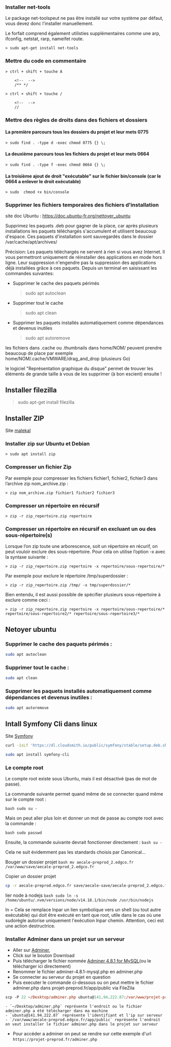 

### Installer net-tools

Le package net-toolspeut ne pas être installé sur votre système par défaut, vous devez donc l'installer manuellement.

Le forfait comprend également utilisties supplémentaires comme une arp, ifconfig, netstat, rarp, nameifet route.

    > sudo apt-get install net-tools

### Mettre du code en commentaire

    > ctrl + shift + touche A

        <!--  -->
        /** */

    > ctrl + shift + touche /

        <!--  -->
        //
    
### Mettre des règles de droits dans des fichiers et dossiers

#### La première parcours tous les dossiers du projet et leur mets 0775 

    > sudo find . -type d -exec chmod 0775 {} \;

#### La deuxième parcours tous les fichiers du projet et leur mets 0664

    > sudo find . -type f -exec chmod 0664 {} \;

#### La troisième ajout de droit "exécutable" sur le fichier bin/console (car le 0664 a enlever le droit exécutable)
    
    > sudo  chmod +x bin/console

### Supprimer les fichiers temporaires des fichiers d'installation

site doc Ubuntu : https://doc.ubuntu-fr.org/nettoyer_ubuntu

Supprimez les paquets .deb pour gagner de la place, car après plusieurs installations les paquets téléchargés s'accumulent et utilisent beaucoup d'espace. Ces paquets d'installation sont sauvegardés dans le dossier /var/cache/apt/archives/

Précision: Les paquets téléchargés ne servent à rien si vous avez Internet. Il vous permettront uniquement de réinstaller des applications en mode hors ligne. Leur suppression n'engendre pas la suppression des applications déjà installées grâce à ces paquets.
Depuis un terminal en saisissant les commandes suivantes:

- Supprimer le cache des paquets périmés

    > sudo apt autoclean

- Supprimer tout le cache 

    > sudo apt clean

- Supprimer les paquets installés automatiquement comme dépendances et devenus inutiles

    > sudo apt autoremove

les fichiers dans .cache ou .thumbnails dans home/NOM/ peuvent prendre beaucoup de place
par exemple home/NOM/.cache/VMWARE/drag_and_drop (plusieurs Go)

le logiciel "Représentation graphique du disque" permet de trouver les éléments de grande taille
à vous de les supprimer (à bon escient) ensuite !




## Installer filezilla

> sudo apt-get install filezilla

## Installer ZIP

Site [malekal](https://www.malekal.com/utiliser-la-commande-zip-pour-compresser-des-fichiers-sur-linux/)

### Installer zip sur Ubuntu et Debian

    > sudo apt install zip

### Compresser un fichier Zip

Par exemple pour compresser les fichiers fichier1, fichier2, fichier3 dans l’archive zip nom_archive.zip :

    > zip nom_archive.zip fichier1 fichier2 fichier3

### Compresser un répertoire en récursif

    > zip -r zip_repertoire.zip repertoire

### Compresser un répertoire en récursif en excluant un ou des sous-répertoire(s)

Lorsque l’on zip toute une arborescence, soit un répertoire en récurif, on peut vouloir exclure des sous-répertoire.
Pour cela on utilise l’option -x avec la syntaxe suivante :

    > zip -r zip_repertoire.zip repertoire -x repertoire/sous-repertoire/*

Par exemple pour exclure le répertoire /tmp/superdossier :

    > zip -r zip_repertoire.zip /tmp/ -x tmp/superdossier/*

Bien entendu, il est aussi possible de spécifier plusieurs sous-répertoire à exclure comme ceci :

    > zip -r zip_repertoire.zip repertoire -x repertoire/sous-repertoire/* repertoire/sous-repertoire2/* repertoire/sous-repertoire3/*

## Netoyer ubuntu

### Supprimer le cache des paquets périmés :
```bash
sudo apt autoclean
```

### Supprimer tout le cache :
```bash
sudo apt clean
```

### Supprimer les paquets installés automatiquement comme dépendances et devenus inutiles :
```bash
sudo apt autoremove
```

## Intall Symfony Cli dans linux

Site [Symfony](https://symfony.com/download)

```bash
curl -1sLf 'https://dl.cloudsmith.io/public/symfony/stable/setup.deb.sh' | sudo -E bash
```

```bash
sudo apt install symfony-cli
```

### Le compte root

Le compte root existe sous Ubuntu, mais il est désactivé (pas de mot de passe).

La commande suivante permet quand même de se connecter quand même sur le compte root :

``bash
sudo su -
``

Mais on peut aller plus loin et donner un mot de passe au compte root avec la commande :

``bash
sudo passwd
``

Ensuite, la commande suivante devrait fonctionner directement :
``bash
su -
``

Cela ne suit évidemment pas les standards choisis par Canonical...



Bouger un dossier projet
``bash
mv aecale-preprod_2.edgco.fr /var/www/save/aecale-preprod_2.edgco.fr
``


Copier un dossier projet

```bash
cp -r aecale-preprod.edgco.fr save/aecale-save/aecale-preprod_2.edgco.fr
```


lier node à nodejs
``bash
sudo ln -s /home/ubuntu/.nvm/versions/node/v14.18.1/bin/node /usr/bin/nodejs
``

ln =
Cela se remplace lnpar un lien symbolique vers un shell (ou tout autre exécutable) qui doit être exécuté en tant que root, utile dans le cas où une sudorègle autorise uniquement l'exécution lnpar chemin. Attention, ceci est une action destructrice.


### Installer Adminer dans un projet sur un serveur

- Aller sur [Adminer](https://www.adminer.org/), 
- Click sur le bouton Download 
- Puis télécharger le fichier nommée [Adminer 4.8.1 for MySQL](https://github.com/vrana/adminer/releases/download/v4.8.1/adminer-4.8.1-mysql.php)(ou le télécharger ici directement)
- Renommer le fichier adminer-4.8.1-mysql.php en adminer.php
- Se connecter au serveur du projet en question
- Puis executer le commande ci-dessous ou on peut mettre le fichier adminer.php dans projet-preprod.fr/app/public via FileZila
```ps
scp -P 22 ~/Desktop/adminer.php ubuntu@141.94.222.87:/var/www/projet-preprod.fr/app/public
```
    - `~/Desktop/adminer.php` représente l'endroit ou le fichier adminer.php a été télécharger dans ma machine
    - `ubuntu@141.94.222.87` représente l'identifiant et l'ip sur serveur
    - `/var/www/aecale-preprod.edgco.fr/app/public` représente l'endroit on veut installer le fichier adminer.php dans le projet sur serveur
- Pour accéder a adminer on peut se rendre sur cette exemple d'url `https://projet-preprod.fr/adminer.php`